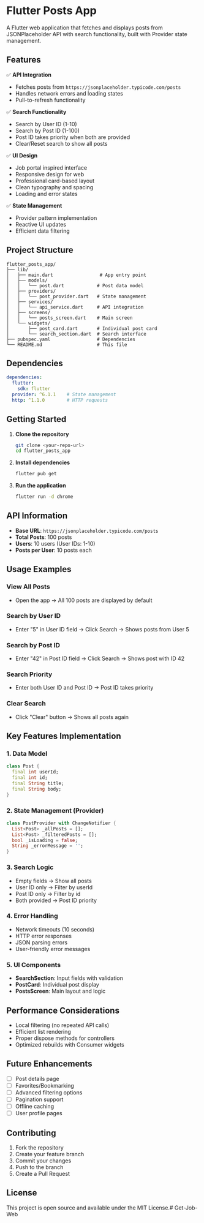 # Flutter Posts App

A Flutter web application that fetches and displays posts from JSONPlaceholder API with search functionality, built with Provider state management.

## Features

✅ **API Integration**
- Fetches posts from `https://jsonplaceholder.typicode.com/posts`
- Handles network errors and loading states
- Pull-to-refresh functionality

✅ **Search Functionality**  
- Search by User ID (1-10)
- Search by Post ID (1-100)
- Post ID takes priority when both are provided
- Clear/Reset search to show all posts

✅ **UI Design**
- Job portal inspired interface
- Responsive design for web
- Professional card-based layout
- Clean typography and spacing
- Loading and error states

✅ **State Management**
- Provider pattern implementation
- Reactive UI updates
- Efficient data filtering

## Project Structure

```
flutter_posts_app/
├── lib/
│   ├── main.dart                 # App entry point
│   ├── models/
│   │   └── post.dart            # Post data model
│   ├── providers/
│   │   └── post_provider.dart   # State management
│   ├── services/
│   │   └── api_service.dart     # API integration
│   ├── screens/
│   │   └── posts_screen.dart    # Main screen
│   └── widgets/
│       ├── post_card.dart       # Individual post card
│       └── search_section.dart  # Search interface
├── pubspec.yaml                 # Dependencies
└── README.md                    # This file
```

## Dependencies

```yaml
dependencies:
  flutter:
    sdk: flutter
  provider: ^6.1.1    # State management
  http: ^1.1.0        # HTTP requests
```

## Getting Started

1. **Clone the repository**
   ```bash
   git clone <your-repo-url>
   cd flutter_posts_app
   ```

2. **Install dependencies**
   ```bash
   flutter pub get
   ```

3. **Run the application**
   ```bash
   flutter run -d chrome
   ```

## API Information

- **Base URL**: `https://jsonplaceholder.typicode.com/posts`
- **Total Posts**: 100 posts
- **Users**: 10 users (User IDs: 1-10)
- **Posts per User**: 10 posts each

## Usage Examples

### View All Posts
- Open the app → All 100 posts are displayed by default

### Search by User ID
- Enter "5" in User ID field → Click Search → Shows posts from User 5

### Search by Post ID  
- Enter "42" in Post ID field → Click Search → Shows post with ID 42

### Search Priority
- Enter both User ID and Post ID → Post ID takes priority

### Clear Search
- Click "Clear" button → Shows all posts again

## Key Features Implementation

### 1. Data Model
```dart
class Post {
  final int userId;
  final int id; 
  final String title;
  final String body;
}
```

### 2. State Management (Provider)
```dart
class PostProvider with ChangeNotifier {
  List<Post> _allPosts = [];
  List<Post> _filteredPosts = [];
  bool _isLoading = false;
  String _errorMessage = '';
}
```

### 3. Search Logic
- Empty fields → Show all posts
- User ID only → Filter by userId  
- Post ID only → Filter by id
- Both provided → Post ID priority

### 4. Error Handling
- Network timeouts (10 seconds)
- HTTP error responses
- JSON parsing errors
- User-friendly error messages

### 5. UI Components
- **SearchSection**: Input fields with validation
- **PostCard**: Individual post display
- **PostsScreen**: Main layout and logic

## Performance Considerations

- Local filtering (no repeated API calls)
- Efficient list rendering
- Proper dispose methods for controllers
- Optimized rebuilds with Consumer widgets

## Future Enhancements

- [ ] Post details page
- [ ] Favorites/Bookmarking
- [ ] Advanced filtering options
- [ ] Pagination support
- [ ] Offline caching
- [ ] User profile pages

## Contributing

1. Fork the repository
2. Create your feature branch
3. Commit your changes  
4. Push to the branch
5. Create a Pull Request

## License

This project is open source and available under the MIT License.#   G e t - J o b - W e b  
 